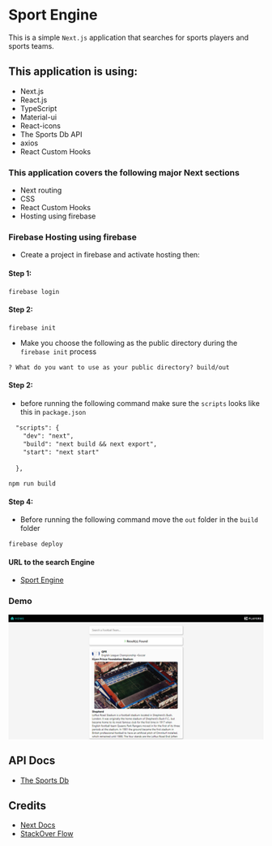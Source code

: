 # Sport Engine

This is a simple `Next.js` application that searches for sports players and sports teams.

## This application is using:

- Next.js
- React.js
- TypeScript
- Material-ui
- React-icons
- The Sports Db API
- axios
- React Custom Hooks

### This application covers the following major Next sections

- Next routing
- CSS
- React Custom Hooks
- Hosting using firebase

### Firebase Hosting using firebase

- Create a project in firebase and activate hosting then:

#### Step 1:

```shell
firebase login
```

#### Step 2:

```shell
firebase init
```

- Make you choose the following as the public directory during the `firebase init` process

```
? What do you want to use as your public directory? build/out
```

#### Step 2:

- before running the following command make sure the `scripts` looks like this in `package.json`

```
  "scripts": {
    "dev": "next",
    "build": "next build && next export",
    "start": "next start"

  },
```

```shell
npm run build
```

#### Step 4:

- Before running the following command move the `out` folder in the `build` folder

```shell
firebase deploy
```

#### URL to the search Engine

- [Sport Engine](https://sportengine-3411c.web.app/)

### Demo

<img alt="demo" align="center" src="https://github.com/CrispenGari/Sport-Engine-Next.ts/blob/main/bandicam%202021-03-14%2010-56-25-558.jpg">

## API Docs

- [The Sports Db](https://www.thesportsdb.com/api.php)

## Credits

- [Next Docs](https://nextjs.org/docs/)
- [StackOver Flow](https://stackoverflow.com/)
